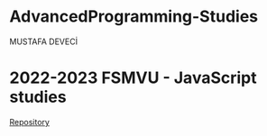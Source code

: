 # AdvancedProgramming-Studies
MUSTAFA DEVECİ 
# 2022-2023 FSMVU - JavaScript studies




[Repository](https://github.com/Mustafa-Deveci/AdvancedProgramming-Studies.git)
